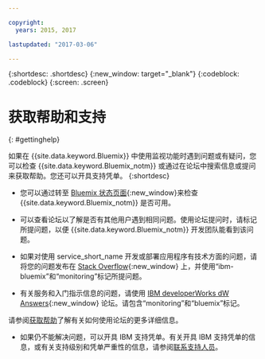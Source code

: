 ```yaml
---

copyright:
  years: 2015, 2017

lastupdated: "2017-03-06"

---
```



{:shortdesc: .shortdesc}
{:new_window: target="_blank"}
{:codeblock: .codeblock}
{:screen: .screen}


# 获取帮助和支持
{: #gettinghelp}

如果在 {{site.data.keyword.Bluemix}} 中使用监视功能时遇到问题或有疑问，您可以检查 {{site.data.keyword.Bluemix_notm}} 或通过在论坛中搜索信息或提问来获取帮助。您还可以开具支持凭单。
{:shortdesc}

* 您可以通过转至 [Bluemix 状态页面](https://developer.ibm.com/bluemix/support/#status){:new_window}来检查 {{site.data.keyword.Bluemix_notm}} 是否可用。

* 可以查看论坛以了解是否有其他用户遇到相同问题。使用论坛提问时，请标记所提问题，以便 {{site.data.keyword.Bluemix_notm}} 开发团队能看到该问题。
<!--Insert the appropriate Stack Overflow tag for your service for <service_keyword> in URL and text below:  -->
  * 如果对使用 service_short_name 开发或部署应用程序有技术方面的问题，请将您的问题发布在 [Stack Overflow](http://stackoverflow.com/search?q=monitoring+ibm-bluemix){:new_window} 上，并使用“ibm-bluemix”和“monitoring”标记所提问题。
<!--Insert the appropriate dW Answers tag for your service for <service_keyword> in URL below:  -->
  * 有关服务和入门指示信息的问题，请使用 [IBM developerWorks dW Answers](https://developer.ibm.com/answers/topics/monitoring/?smartspace=bluemix){:new_window} 论坛。请包含“monitoring”和“bluemix”标记。

请参阅[获取帮助](https://www.{DomainName}/docs/support/index.html#getting-help)了解有关如何使用论坛的更多详细信息。

* 如果仍不能解决问题，可以开具 IBM 支持凭单。有关开具 IBM 支持凭单的信息，或有关支持级别和凭单严重性的信息，请参阅[联系支持人员](https://www.{DomainName}/docs/support/index.html#contacting-support)。


